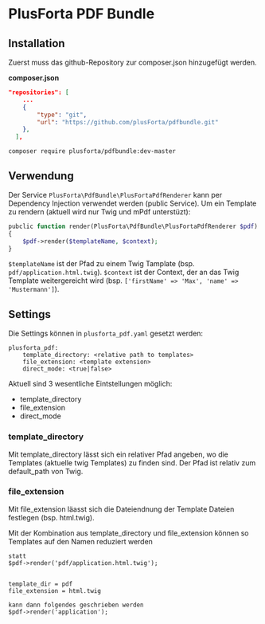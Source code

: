 # PlusForta PDF Bundle

## Installation

Zuerst muss das github-Repository zur composer.json hinzugefügt werden. 

**composer.json**
````json
"repositories": [
    ...
    {
        "type": "git",
        "url": "https://github.com/plusForta/pdfbundle.git"
    },
  ],
````


```shell
composer require plusforta/pdfbundle:dev-master
```

## Verwendung

Der Service `PlusForta\PdfBundle\PlusFortaPdfRenderer` kann per Dependency Injection verwendet werden (public Service).
Um ein Template zu rendern (aktuell wird nur Twig und mPdf unterstüzt):

```php
pubclic function render(PlusForta\PdfBundle\PlusFortaPdfRenderer $pdf)
{
    $pdf->render($templateName, $context);
}
``` 

`$templateName` ist der Pfad zu einem Twig Tamplate (bsp. `pdf/application.html.twig`).
`$context` ist der Context, der an das Twig Template weitergereicht wird (bsp. `['firstName' => 'Max', 'name' => 'Mustermann']`).

## Settings 

Die Settings können in `plusforta_pdf.yaml` gesetzt werden:

```
plusforta_pdf:
    template_directory: <relative path to templates>
    file_extension: <template extension>
    direct_mode: <true|false>
```

Aktuell sind 3 wesentliche Eintstellungen möglich: 

- template_directory
- file_extension
- direct_mode


### template_directory

Mit template_directory lässt sich ein relativer Pfad angeben, wo die Templates (aktuelle twig Templates) zu finden sind.
Der Pfad ist relativ zum default_path von Twig.


### file_extension

Mit file_extension läasst sich die Dateiendnung der Template Dateien festlegen (bsp. html.twig).

Mit der Kombination aus template_directory und file_extension können so Templates auf den Namen reduziert werden

```
statt
$pdf->render('pdf/application.html.twig');


template_dir = pdf
file_extension = html.twig

kann dann folgendes geschrieben werden
$pdf->render('application'); 

```
